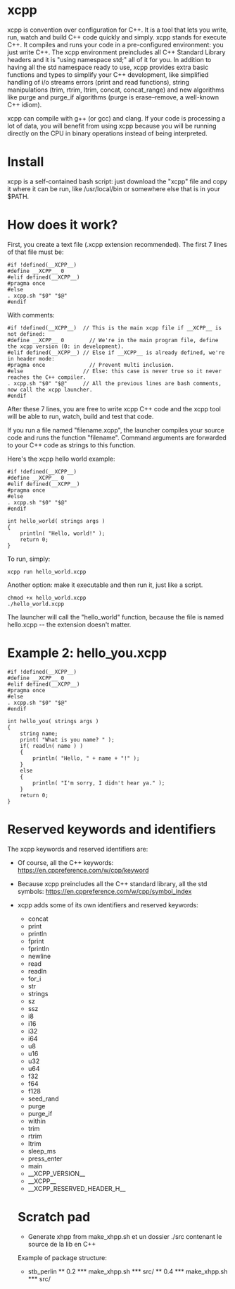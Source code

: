 # xcpp

xcpp is convention over configuration for C++. It is a tool that lets you write, run, watch and build C++ code quickly and simply. xcpp stands for execute C++. It compiles and runs your code in a pre-configured environment: you just write C++. The xcpp environment preincludes all C++ Standard Library headers and it is "using namespace std;" all of it for you. In addition to having all the std namespace ready to use, xcpp provides extra basic functions and types to simplify your C++ development, like simplified handling of i/o streams errors (print and read functions), string manipulations (trim, rtrim, ltrim, concat, concat_range) and new algorithms like purge and purge_if algorithms (purge is erase–remove, a well-known C++ idiom).

xcpp can compile with g++ (or gcc) and clang. If your code is processing a lot of data, you will benefit from using xcpp because you will be running directly on the CPU in binary operations instead of being interpreted.

# Install

xcpp is a self-contained bash script: just download the "xcpp" file and copy it where it can be run, like /usr/local/bin or somewhere else that is in your $PATH.

# How does it work?

First, you create a text file (.xcpp extension recommended). The first 7 lines of that file must be:

    #if !defined(__XCPP__)
    #define __XCPP__ 0
    #elif defined(__XCPP__)
    #pragma once
    #else
    . xcpp.sh "$0" "$@"
    #endif

With comments:

    #if !defined(__XCPP__)  // This is the main xcpp file if __XCPP__ is not defined:
    #define __XCPP__ 0        // We're in the main program file, define the xcpp version (0: in development).
    #elif defined(__XCPP__) // Else if __XCPP__ is already defined, we're in header mode:
    #pragma once              // Prevent multi inclusion.
    #else                   // Else: this case is never true so it never reaches the C++ compiler.
    . xcpp.sh "$0" "$@"     // All the previous lines are bash comments, now call the xcpp launcher.
    #endif

After these 7 lines, you are free to write xcpp C++ code and the xcpp tool will be able to run, watch, build and test that code.

If you run a file named "filename.xcpp", the launcher compiles your source code and runs the function "filename". Command arguments are forwarded to your C++ code as strings to this function.

Here's the xcpp hello world example:

    #if !defined(__XCPP__)
    #define __XCPP__ 0
    #elif defined(__XCPP__)
    #pragma once
    #else
    . xcpp.sh "$0" "$@"
    #endif
    
    int hello_world( strings args )
    {
    	println( "Hello, world!" );
    	return 0;
    }

To run, simply:

    xcpp run hello_world.xcpp

Another option: make it executable and then run it, just like a script.

    chmod +x hello_world.xcpp
    ./hello_world.xcpp

The launcher will call the "hello_world" function, because the file is named hello.xcpp -- the extension doesn't matter.

# Example 2:  hello_you.xcpp

    #if !defined(__XCPP__)
    #define __XCPP__ 0
    #elif defined(__XCPP__)
    #pragma once
    #else
    . xcpp.sh "$0" "$@"
    #endif
    
    int hello_you( strings args )
    {
    	string name;
    	print( "What is you name? " );
    	if( readln( name ) )
		{
			println( "Hello, " + name + "!" );
		}
		else
		{
			println( "I'm sorry, I didn't hear ya." );
		}
    	return 0;
    }

# Reserved keywords and identifiers

The xcpp keywords and reserved identifiers are:

* Of course, all the C++ keywords: https://en.cppreference.com/w/cpp/keyword
* Because xcpp preincludes all the C++ standard library, all the std symbols: https://en.cppreference.com/w/cpp/symbol_index
* xcpp adds some of its own identifiers and reserved keywords:
  * concat
  * print
  * println
  * fprint
  * fprintln
  * newline
  * read
  * readln
  * for_i
  * str
  * strings
  * sz
  * ssz
  * i8
  * i16
  * i32
  * i64
  * u8
  * u16
  * u32
  * u64
  * f32
  * f64
  * f128
  * seed_rand
  * purge
  * purge_if
  * within
  * trim
  * rtrim
  * ltrim
  * sleep_ms
  * press_enter
  * main
  * \_\_XCPP_VERSION\_\_
  * \_\_XCPP\_\_
  * \_\_XCPP_RESERVED_HEADER_H\_\_

  # Scratch pad
  
  * Generate xhpp from make_xhpp.sh et un dossier ./src contenant le source de la lib en C++
  
  Example of package structure:
  * stb_perlin
  ** 0.2
  *** make_xhpp.sh
  *** src/
  ** 0.4
  *** make_xhpp.sh
  *** src/
  